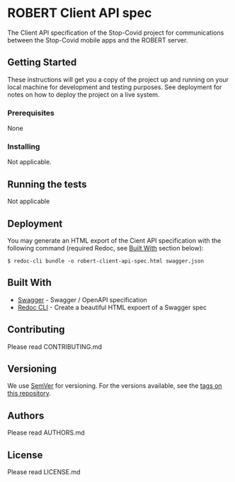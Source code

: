 # ROBERT Client API spec

The Client API specification of the Stop-Covid project for communications between the Stop-Covid mobile apps and the ROBERT server.

## Getting Started

These instructions will get you a copy of the project up and running on your local machine for development and testing purposes. See deployment for notes on how to deploy the project on a live system.

### Prerequisites

None

### Installing

Not applicable.

## Running the tests

Not applicable

## Deployment

You may generate an HTML export of the Cient API specification with the following command (required Redoc, see [Built With](#built-with) section below):
```console
$ redoc-cli bundle -o robert-client-api-spec.html swagger.json
```

## Built With

* [Swagger](https://swagger.io/) - Swagger / OpenAPI specification
* [Redoc CLI](https://www.npmjs.com/package/redoc-cli) - Create a beautiful HTML expoert of a Swagger spec

## Contributing

Please read CONTRIBUTING.md

## Versioning

We use [SemVer](http://semver.org/) for versioning. For the versions available, see the [tags on this repository](https://github.com/your/project/tags). 

## Authors

Please read AUTHORS.md

## License

Please read LICENSE.md
